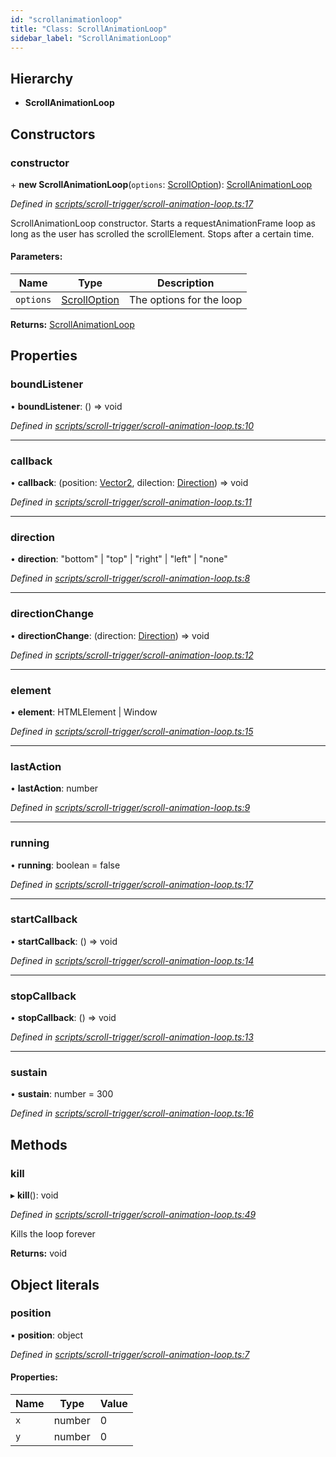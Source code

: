 ```yaml
---
id: "scrollanimationloop"
title: "Class: ScrollAnimationLoop"
sidebar_label: "ScrollAnimationLoop"
---
```


## Hierarchy

* **ScrollAnimationLoop**

## Constructors

### constructor

\+ **new ScrollAnimationLoop**(`options`: [ScrollOption](scrolloption.md)): [ScrollAnimationLoop](scrollanimationloop.md)

*Defined in [scripts/scroll-trigger/scroll-animation-loop.ts:17](https://github.com/rempei-okada/doppio/blob/db76d7d/package/src/scripts/scroll-trigger/scroll-animation-loop.ts#L17)*

ScrollAnimationLoop constructor.
Starts a requestAnimationFrame loop as long as the user has scrolled the scrollElement. Stops after a certain time.

#### Parameters:

Name | Type | Description |
------ | ------ | ------ |
`options` | [ScrollOption](scrolloption.md) | The options for the loop |

**Returns:** [ScrollAnimationLoop](scrollanimationloop.md)

## Properties

### boundListener

•  **boundListener**: () => void

*Defined in [scripts/scroll-trigger/scroll-animation-loop.ts:10](https://github.com/rempei-okada/doppio/blob/db76d7d/package/src/scripts/scroll-trigger/scroll-animation-loop.ts#L10)*

___

### callback

•  **callback**: (position: [Vector2](../interfaces/vector2.md), dilection: [Direction](../globals.md#direction)) => void

*Defined in [scripts/scroll-trigger/scroll-animation-loop.ts:11](https://github.com/rempei-okada/doppio/blob/db76d7d/package/src/scripts/scroll-trigger/scroll-animation-loop.ts#L11)*

___

### direction

•  **direction**: &#34;bottom&#34; \| &#34;top&#34; \| &#34;right&#34; \| &#34;left&#34; \| &#34;none&#34;

*Defined in [scripts/scroll-trigger/scroll-animation-loop.ts:8](https://github.com/rempei-okada/doppio/blob/db76d7d/package/src/scripts/scroll-trigger/scroll-animation-loop.ts#L8)*

___

### directionChange

•  **directionChange**: (direction: [Direction](../globals.md#direction)) => void

*Defined in [scripts/scroll-trigger/scroll-animation-loop.ts:12](https://github.com/rempei-okada/doppio/blob/db76d7d/package/src/scripts/scroll-trigger/scroll-animation-loop.ts#L12)*

___

### element

•  **element**: HTMLElement \| Window

*Defined in [scripts/scroll-trigger/scroll-animation-loop.ts:15](https://github.com/rempei-okada/doppio/blob/db76d7d/package/src/scripts/scroll-trigger/scroll-animation-loop.ts#L15)*

___

### lastAction

•  **lastAction**: number

*Defined in [scripts/scroll-trigger/scroll-animation-loop.ts:9](https://github.com/rempei-okada/doppio/blob/db76d7d/package/src/scripts/scroll-trigger/scroll-animation-loop.ts#L9)*

___

### running

•  **running**: boolean = false

*Defined in [scripts/scroll-trigger/scroll-animation-loop.ts:17](https://github.com/rempei-okada/doppio/blob/db76d7d/package/src/scripts/scroll-trigger/scroll-animation-loop.ts#L17)*

___

### startCallback

•  **startCallback**: () => void

*Defined in [scripts/scroll-trigger/scroll-animation-loop.ts:14](https://github.com/rempei-okada/doppio/blob/db76d7d/package/src/scripts/scroll-trigger/scroll-animation-loop.ts#L14)*

___

### stopCallback

•  **stopCallback**: () => void

*Defined in [scripts/scroll-trigger/scroll-animation-loop.ts:13](https://github.com/rempei-okada/doppio/blob/db76d7d/package/src/scripts/scroll-trigger/scroll-animation-loop.ts#L13)*

___

### sustain

•  **sustain**: number = 300

*Defined in [scripts/scroll-trigger/scroll-animation-loop.ts:16](https://github.com/rempei-okada/doppio/blob/db76d7d/package/src/scripts/scroll-trigger/scroll-animation-loop.ts#L16)*

## Methods

### kill

▸ **kill**(): void

*Defined in [scripts/scroll-trigger/scroll-animation-loop.ts:49](https://github.com/rempei-okada/doppio/blob/db76d7d/package/src/scripts/scroll-trigger/scroll-animation-loop.ts#L49)*

Kills the loop forever

**Returns:** void

## Object literals

### position

▪  **position**: object

*Defined in [scripts/scroll-trigger/scroll-animation-loop.ts:7](https://github.com/rempei-okada/doppio/blob/db76d7d/package/src/scripts/scroll-trigger/scroll-animation-loop.ts#L7)*

#### Properties:

Name | Type | Value |
------ | ------ | ------ |
`x` | number | 0 |
`y` | number | 0 |
